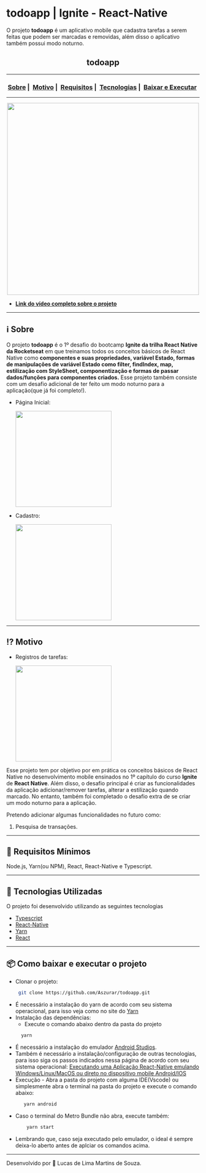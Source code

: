 # todoapp | Ignite - React-Native
 O projeto **todoapp** é um aplicativo mobile que cadastra tarefas a serem feitas que podem ser marcadas e removidas, além disso o aplicativo também possui modo noturno.
<h2 align="center">todoapp</h2>

___

<h3 align="center">
  <a href="#information_source-sobre">Sobre</a>&nbsp;|&nbsp;
  <a href="#interrobang-motivo">Motivo</a>&nbsp;|&nbsp;
  <a href="#seedling-requisitos-mínimos">Requisitos</a>&nbsp;|&nbsp;
  <a href="#rocket-tecnologias-utilizadas">Tecnologias</a>&nbsp;|&nbsp;
  <a href="#package-como-baixar-e-executar-o-projeto">Baixar e Executar</a>&nbsp;
</h3>

___

<div align="center" ><img src="https://media.giphy.com/media/w9E0lhjsoUC0m7VggD/giphy.gif" width="500"></div>

- [**Link do vídeo completo sobre o projeto**](https://youtu.be/lbfgpBBoaP4)

___

## :information_source: Sobre

O projeto **todoapp** é o 1º desafio do bootcamp **Ignite da trilha React Native da Rocketseat** em que treinamos todos os conceitos básicos de React Native como **componentes e suas propriedades, variável Estado, formas de manipulações de variável Estado como filter, findIndex, map, estilização com StyleSheet, componentização e formas de passar dados/funções para componentes criados.**
Esse projeto também consiste com um desafio adicional de ter feito um modo noturno para a aplicação(que já foi completo!).

* Página Inicial:
  
  <img src="https://i.imgur.com/ncJ0PHQ.png" width="250"> 

 
 * Cadastro:
  
    <img src="https://i.imgur.com/uP0bQnu.png" width="250">

___
## :interrobang: Motivo

 * Registros de tarefas:

    <img src="https://i.imgur.com/uP0bQnu.png" width="250">


Esse projeto tem por objetivo por em prática os conceitos básicos de React Native no desenvolvimento mobile ensinados no 1º capítulo do curso **Ignite** de **React Native**. 
Além disso, o desafio principal é criar as funcionalidades da aplicação adicionar/remover tarefas, alterar a estilização quando marcado. No entanto, também foi completado o desafio extra de se criar um modo noturno para a aplicação.

Pretendo adicionar algumas funcionalidades no futuro como:
1. Pesquisa de transações.
___
## :seedling: Requisitos Mínimos

Node.js, Yarn(ou NPM), React, React-Native e Typescript.

___
## :rocket: Tecnologias Utilizadas 

O projeto foi desenvolvido utilizando as seguintes tecnologias

- [Typescript](https://www.typescriptlang.org/)
- [React-Native](https://reactnative.dev/)
- [Yarn](https://classic.yarnpkg.com/blog/2017/05/12/introducing-yarn/)
- [React](https://pt-br.reactjs.org/)
___
## :package: Como baixar e executar o projeto

  - Clonar o projeto:
    ```bash
     git clone https://github.com/Aszurar/todoapp.git
    ```
  - É necessário a instalação do yarn de acordo com seu sistema operacional, para isso veja como no site do [Yarn](https://classic.yarnpkg.com/blog/2017/05/12/introducing-yarn/)
  - Instalação das dependências:
    - Execute o comando abaixo dentro da pasta do projeto 
    ```bash
      yarn
    ```
 - É necessário a instalação do emulador [Android Studios](https://developer.android.com/studio).
 - Também é necessário a instalação/configuração de outras tecnologias, para isso siga os passos indicados nessa página de acordo com seu sistema operacional: [Executando uma Aplicação React-Native emulando Windows/Linux/MacOS ou direto no dispositivo mobile Android/IOS](https://react-native.rocketseat.dev/android/linux)
 - Execução - Abra a pasta do projeto com alguma IDE(Vscode) ou simplesmente abra o terminal na pasta do projeto e execute o comando abaixo:
    ```bash
       yarn android
    ``` 
- Caso o terminal do Metro Bundle não abra, execute também:
    ```bash
        yarn start
    ```
- Lembrando que, caso seja executado pelo emulador, o ideal é sempre deixa-lo aberto antes de aplciar os comandos acima.
___
Desenvolvido por :star2: Lucas de Lima Martins de Souza.

